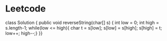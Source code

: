 # Leetcode
class Solution {
    public void reverseString(char[] s) {
      int low = 0;
        int high = s.length-1;
        while(low <= high){
            char t = s[low];
            s[low] = s[high];
            s[high] = t;
            low++;
            high--;}
    }}
